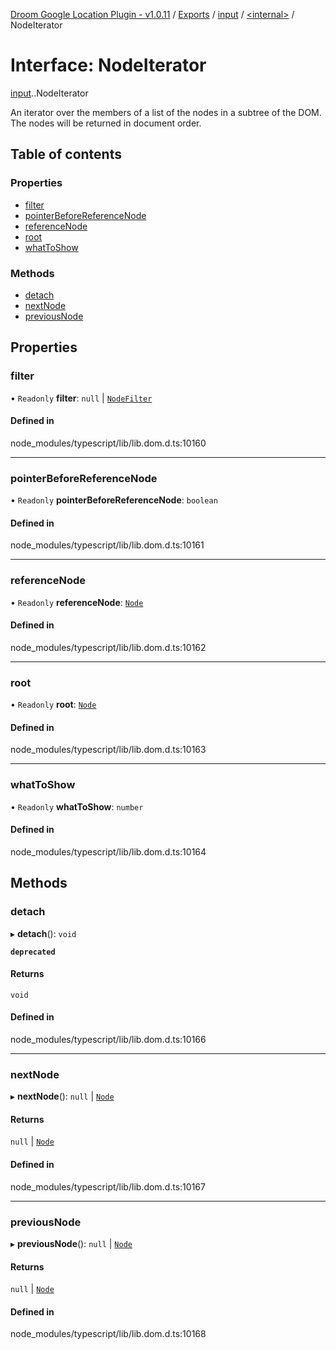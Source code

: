 [Droom Google Location Plugin - v1.0.11](../README.md) / [Exports](../modules.md) / [input](../modules/input.md) / [<internal\>](../modules/input._internal_.md) / NodeIterator

# Interface: NodeIterator

[input](../modules/input.md).[<internal>](../modules/input._internal_.md).NodeIterator

An iterator over the members of a list of the nodes in a subtree of the DOM. The nodes will be returned in document order.

## Table of contents

### Properties

- [filter](input._internal_.NodeIterator.md#filter)
- [pointerBeforeReferenceNode](input._internal_.NodeIterator.md#pointerbeforereferencenode)
- [referenceNode](input._internal_.NodeIterator.md#referencenode)
- [root](input._internal_.NodeIterator.md#root)
- [whatToShow](input._internal_.NodeIterator.md#whattoshow)

### Methods

- [detach](input._internal_.NodeIterator.md#detach)
- [nextNode](input._internal_.NodeIterator.md#nextnode)
- [previousNode](input._internal_.NodeIterator.md#previousnode)

## Properties

### filter

• `Readonly` **filter**: ``null`` \| [`NodeFilter`](../modules/input._internal_.md#nodefilter-1)

#### Defined in

node_modules/typescript/lib/lib.dom.d.ts:10160

___

### pointerBeforeReferenceNode

• `Readonly` **pointerBeforeReferenceNode**: `boolean`

#### Defined in

node_modules/typescript/lib/lib.dom.d.ts:10161

___

### referenceNode

• `Readonly` **referenceNode**: [`Node`](../modules/input._internal_.md#node)

#### Defined in

node_modules/typescript/lib/lib.dom.d.ts:10162

___

### root

• `Readonly` **root**: [`Node`](../modules/input._internal_.md#node)

#### Defined in

node_modules/typescript/lib/lib.dom.d.ts:10163

___

### whatToShow

• `Readonly` **whatToShow**: `number`

#### Defined in

node_modules/typescript/lib/lib.dom.d.ts:10164

## Methods

### detach

▸ **detach**(): `void`

**`deprecated`**

#### Returns

`void`

#### Defined in

node_modules/typescript/lib/lib.dom.d.ts:10166

___

### nextNode

▸ **nextNode**(): ``null`` \| [`Node`](../modules/input._internal_.md#node)

#### Returns

``null`` \| [`Node`](../modules/input._internal_.md#node)

#### Defined in

node_modules/typescript/lib/lib.dom.d.ts:10167

___

### previousNode

▸ **previousNode**(): ``null`` \| [`Node`](../modules/input._internal_.md#node)

#### Returns

``null`` \| [`Node`](../modules/input._internal_.md#node)

#### Defined in

node_modules/typescript/lib/lib.dom.d.ts:10168
